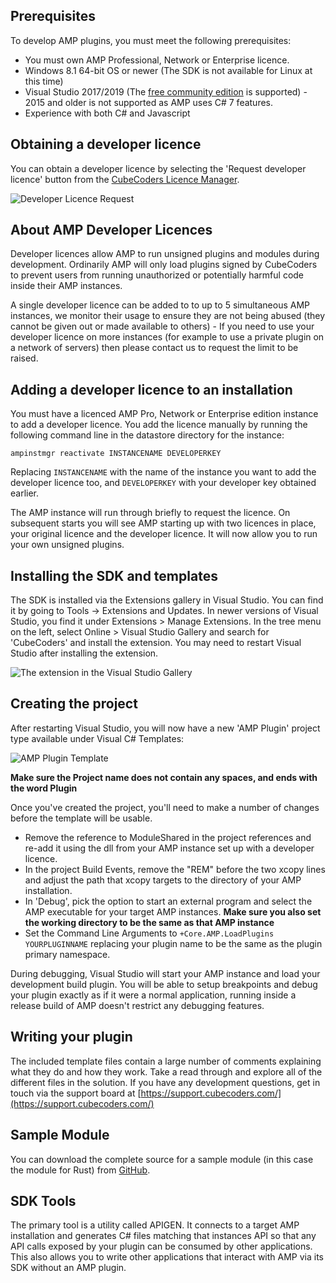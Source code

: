 Prerequisites
---

To develop AMP plugins, you must meet the following prerequisites:

* You must own AMP Professional, Network or Enterprise licence.
* Windows 8.1 64-bit OS or newer (The SDK is not available for Linux at this time)
* Visual Studio 2017/2019 (The [free community edition](https://www.visualstudio.com/en-us/downloads/download-visual-studio-vs.aspx) is supported) - 2015 and older is not supported as AMP uses C# 7 features.
* Experience with both C# and Javascript

Obtaining a developer licence
---

You can obtain a developer licence by selecting the 'Request developer licence' button from the [CubeCoders Licence Manager](https://manage.cubecoders.com/).

![Developer Licence Request](https://github.com/CubeCoders/AMP/blob/master/WikiContent/DevLic.png)

About AMP Developer Licences
---

Developer licences allow AMP to run unsigned plugins and modules during development. Ordinarily AMP will only load plugins signed by CubeCoders to prevent users from running unauthorized or potentially harmful code inside their AMP instances.

A single developer licence can be added to to up to 5 simultaneous AMP instances, we monitor their usage to ensure they are not being abused (they cannot be given out or made available to others) - If you need to use your developer licence on more instances (for example to use a private plugin on a network of servers) then please contact us to request the limit to be raised.

Adding a developer licence to an installation
---

You must have a licenced AMP Pro, Network or Enterprise edition instance to add a developer licence. You add the licence manually by running the following command line in the datastore directory for the instance:

    ampinstmgr reactivate INSTANCENAME DEVELOPERKEY

Replacing `INSTANCENAME` with the name of the instance you want to add the developer licence too, and `DEVELOPERKEY` with your developer key obtained earlier.

The AMP instance will run through briefly to request the licence. On subsequent starts you will see AMP starting up with two licences in place, your original licence and the developer licence. It will now allow you to run your own unsigned plugins.

Installing the SDK and templates
---

The SDK is installed via the Extensions gallery in Visual Studio. You can find it by going to Tools -> Extensions and Updates. In newer versions of Visual Studio, you find it under Extensions > Manage Extensions. In the tree menu on the left, select Online > Visual Studio Gallery and search for 'CubeCoders' and install the extension. You may need to restart Visual Studio after installing the extension.

![The extension in the Visual Studio Gallery](https://github.com/CubeCoders/AMP/blob/master/WikiContent/SDK.png)

Creating the project
---

After restarting Visual Studio, you will now have a new 'AMP Plugin' project type available under Visual C# Templates:

![AMP Plugin Template](https://github.com/CubeCoders/AMP/blob/master/WikiContent/NewProject.png)

**Make sure the Project name does not contain any spaces, and ends with the word Plugin**

Once you've created the project, you'll need to make a number of changes before the template will be usable.

* Remove the reference to ModuleShared in the project references and re-add it using the dll from your AMP instance set up with a developer licence.
* In the project Build Events, remove the "REM" before the two xcopy lines and adjust the path that xcopy targets to the directory of your AMP installation.
* In 'Debug', pick the option to start an external program and select the AMP executable for your target AMP instances. **Make sure you also set the working directory to be the same as that AMP instance**
* Set the Command Line Arguments to `+Core.AMP.LoadPlugins YOURPLUGINNAME` replacing your plugin name to be the same as the plugin primary namespace.

During debugging, Visual Studio will start your AMP instance and load your development build plugin. You will be able to setup breakpoints and debug your plugin exactly as if it were a normal application, running inside a release build of AMP doesn't restrict any debugging features.

Writing your plugin
---

The included template files contain a large number of comments explaining what they do and how they work. Take a read through and explore all of the different files in the solution. If you have any development questions, get in touch via the support board at [https://support.cubecoders.com/](https://support.cubecoders.com/)

Sample Module
---

You can download the complete source for a sample module (in this case the module for Rust) from [GitHub](https://github.com/CubeCoders/SampleAMPModule).

SDK Tools
---

The primary tool is a utility called APIGEN. It connects to a target AMP installation and generates C# files matching that instances API so that any API calls exposed by your plugin can be consumed by other applications. This also allows you to write other applications that interact with AMP via its SDK without an AMP plugin.

